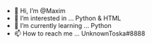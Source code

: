 - 👋 Hi, I’m @Maxim
- 👀 I’m interested in ... Python & HTML
- 🌱 I’m currently learning ... Python
- 📫 How to reach me ... UnknownToska#8888
